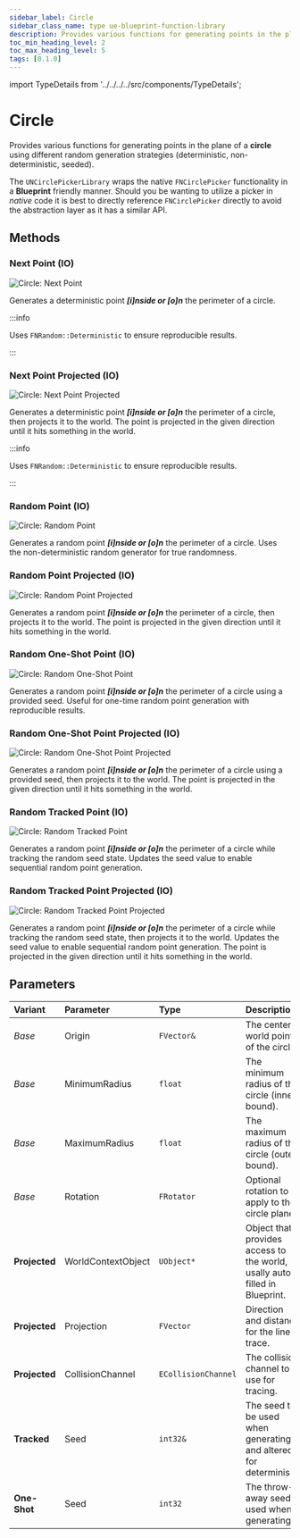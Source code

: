 ```yaml
---
sidebar_label: Circle
sidebar_class_name: type ue-blueprint-function-library
description: Provides various functions for generating points in the plane of a circle using different random generation strategies.
toc_min_heading_level: 2
toc_max_heading_level: 5
tags: [0.1.0]
---
```


import TypeDetails from '../../../../src/components/TypeDetails';

# Circle

<TypeDetails icon="ue-blueprint-function-library" base="UBlueprintFunctionLibrary" type="UNCirclePickerLibrary" typeExtra="/ FNCirclePicker" headerFile="NexusActorPools/Public/NCirclePickerLibrary.h" />

Provides various functions for generating points in the plane of a **circle** using different random generation strategies (deterministic, non-deterministic, seeded).

The `UNCirclePickerLibrary` wraps the native `FNCirclePicker` functionality in a **Blueprint** friendly manner. Should you be wanting to utilize a picker in _native_ code it is best to directly reference `FNCirclePicker` directly to avoid the abstraction layer as it has a similar API.

## Methods

### Next Point (IO)

![Circle: Next Point](circle/circle-next-point.webp) 

Generates a deterministic point ***[i]nside or [o]n*** the perimeter of a circle.

:::info

Uses `FNRandom::Deterministic` to ensure reproducible results.

:::

### Next Point Projected (IO)

![Circle: Next Point Projected](circle/circle-next-point-projected.webp)

Generates a deterministic point ***[i]nside or [o]n*** the perimeter of a circle, then projects it to the world. The point is projected in the given direction until it hits something in the world.

:::info

Uses `FNRandom::Deterministic` to ensure reproducible results.

:::

### Random Point (IO)

![Circle: Random Point](circle/circle-random-point.webp)

Generates a random point ***[i]nside or [o]n*** the perimeter of a circle. Uses the non-deterministic random generator for true randomness.

### Random Point Projected (IO)

![Circle: Random Point Projected](circle/circle-random-point-projected.webp)

Generates a random point ***[i]nside or [o]n*** the perimeter of a circle, then projects it to the world. The point is projected in the given direction until it hits something in the world.

### Random One-Shot Point (IO)

![Circle: Random One-Shot Point](circle/circle-random-one-shot-point.webp)

Generates a random point ***[i]nside or [o]n*** the perimeter of a circle using a provided seed. Useful for one-time random point generation with reproducible results.

### Random One-Shot Point Projected (IO)

![Circle: Random One-Shot Point Projected](circle/circle-random-one-shot-point-projected.webp)

Generates a random point ***[i]nside or [o]n*** the perimeter of a circle using a provided seed, then projects it to the world. The point is projected in the given direction until it hits something in the world.

### Random Tracked Point (IO)

![Circle: Random Tracked Point](circle/circle-random-tracked-point.webp)

Generates a random point ***[i]nside or [o]n*** the perimeter of a circle while tracking the random seed state. Updates the seed value to enable sequential random point generation.

### Random Tracked Point Projected (IO)

![Circle: Random Tracked Point Projected](circle/circle-random-tracked-point-projected.webp)

Generates a random point ***[i]nside or [o]n*** the perimeter of a circle while tracking the random seed state, then projects it to the world. Updates the seed value to enable sequential random point generation. The point is projected in the given direction until it hits something in the world.

## Parameters

|Variant|Parameter|Type|Description|Default|
|:--|:--|:--|:--|:--|
| _Base_ | Origin | `FVector&` | The center world point of the circle. ||
| _Base_ | MinimumRadius | `float` | The minimum radius of the circle (inner bound). ||
|  _Base_ | MaximumRadius | `float` |The maximum radius of the circle (outer bound). ||
|  _Base_ | Rotation | `FRotator` | Optional rotation to apply to the circle plane | `FRotator::ZeroRotator`|
| **Projected** | WorldContextObject | `UObject*` | Object that provides access to the world, usally auto-filled in Blueprint. | `WorldContext` |
| **Projected** | Projection | `FVector` | Direction and distance for the line trace. | `FVector(0,0,-500.f)` |
| **Projected** | CollisionChannel | `ECollisionChannel` | The collision channel to use for tracing. | `ECC_WorldStatic` |
| **Tracked** | Seed | `int32&` | The seed to be used when generating, and altered for determinism. | |
| **One-Shot** | Seed | `int32` | The throw-away seed used when generating. | |